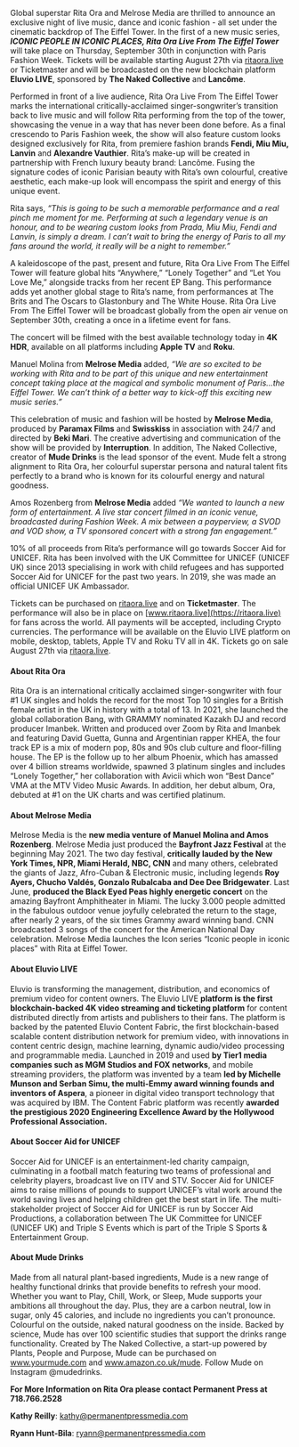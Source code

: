 Global superstar Rita Ora and Melrose Media are thrilled to announce an exclusive night of live music, dance and iconic fashion - all set under the cinematic backdrop of The Eiffel Tower. In the first of a new music series, _**ICONIC PEOPLE IN ICONIC PLACES, Rita Ora Live From The Eiffel Tower**_ will take place on Thursday, September 30th in conjunction with Paris Fashion Week. Tickets will be available starting August 27th via [ritaora.live](https://ritaora.live) or Ticketmaster and will be broadcasted on the new blockchain platform **Eluvio LIVE**, sponsored by **The Naked Collective** and **Lancôme**.

Performed in front of a live audience, Rita Ora Live From The Eiffel Tower marks the international critically-acclaimed singer-songwriter’s transition back to live music and will follow Rita performing from the top of the tower, showcasing the venue in a way that has never been done before. As a final crescendo to Paris Fashion week, the show will also feature custom looks designed exclusively for Rita, from premiere fashion brands **Fendi, Miu Miu, Lanvin** and **Alexandre Vauthier**. Rita’s make-up will be created in partnership with French luxury beauty brand: Lancôme. Fusing the signature codes of iconic Parisian beauty with Rita’s own colourful, creative aesthetic, each make-up look will encompass the spirit and energy of this unique event.

Rita says, _“This is going to be such a memorable performance and a real pinch me moment for me. Performing at such a legendary venue is an honour, and to be wearing custom looks from Prada, Miu Miu, Fendi and Lanvin, is simply a dream. I can’t wait to bring the energy of Paris to all my fans around the world, it really will be a night to remember.”_

A kaleidoscope of the past, present and future, Rita Ora Live From The Eiffel Tower will feature global hits “Anywhere,” “Lonely Together” and “Let You Love Me,” alongside tracks from her recent EP Bang. This performance adds yet another global stage to Rita’s name, from performances at The Brits and The Oscars to Glastonbury and The White House. Rita Ora Live From The Eiffel Tower will be broadcast globally from the open air venue on September 30th, creating a once in a lifetime event for fans.

The concert will be filmed with the best available technology today in **4K HDR**, available on all platforms including **Apple TV** and **Roku**.

Manuel Molina from **Melrose Media** added, _“We are so excited to be working with Rita and to be part of this unique and new entertainment concept taking place at the magical and symbolic monument of Paris...the Eiffel Tower. We can’t think of a better way to kick-off this exciting new music series.”_

 This celebration of music and fashion will be hosted by **Melrose Media**, produced by **Paramax Films** and **Swisskiss** in association with 24/7 and directed by **Beki Mari**. The creative advertising and communication of the show will be provided by **Interruption**. In addition, The Naked Collective, creator of **Mude Drinks** is the lead sponsor of the event. Mude felt a strong alignment to Rita Ora, her colourful superstar persona and natural talent fits perfectly to a brand who is known for its colourful energy and natural goodness.
 
Amos Rozenberg from **Melrose Media** added _“We wanted to launch a new form of entertainment. A live star concert filmed in an iconic venue, broadcasted during Fashion Week. A mix between a payperview, a SVOD and VOD show, a TV sponsored concert with a strong fan engagement.”_

10% of all proceeds from Rita’s performance will go towards Soccer Aid for UNICEF. Rita has been involved with the UK Committee for UNICEF (UNICEF UK) since 2013 specialising in work with child refugees and has supported Soccer Aid for UNICEF for the past two years. In 2019, she was made an official UNICEF UK Ambassador.

Tickets can be purchased on [ritaora.live](https://ritaora.live) and on **Ticketmaster**. The performance will also be in place on [www.ritaora.live](https://ritaora.live) for fans across the world. All payments will be accepted, including Crypto currencies. The performance will be available on the Eluvio LIVE platform on mobile, desktop, tablets, Apple TV and Roku TV all in 4K. Tickets go on sale August 27th via [ritaora.live](https://ritaora.live).
   
#### About Rita Ora
Rita Ora is an international critically acclaimed singer-songwriter with four #1 UK singles and holds the record for the most Top 10 singles for a British female artist in the UK in history with a total of 13. In 2021, she launched the global collaboration Bang, with GRAMMY nominated Kazakh DJ and record producer Imanbek. Written and produced over Zoom by Rita and Imanbek and featuring David Guetta, Gunna and Argentinian rapper KHEA, the four track EP is a mix of modern pop, 80s and 90s club culture and floor-filling house. The EP is the follow up to her album Phoenix, which has amassed over 4 billion streams worldwide, spawned 3 platinum singles and includes “Lonely Together,” her collaboration with Avicii which won “Best Dance” VMA at the MTV Video Music Awards. In addition, her debut album, Ora, debuted at #1 on the UK charts and was certified platinum.

#### About Melrose Media
Melrose Media is the **new media venture of Manuel Molina and Amos Rozenberg**. Melrose Media just produced the **Bayfront Jazz Festival** at the beginning May 2021. The two day festival, **critically lauded by the New York Times, NPR, Miami Herald, NBC, CNN** and many others, celebrated the giants of Jazz, Afro-Cuban & Electronic music, including legends **Roy Ayers, Chucho Valdés, Gonzalo Rubalcaba and Dee Dee Bridgewater**. Last June, **produced the Black Eyed Peas highly energetic concert** on the amazing Bayfront Amphitheater in Miami. The lucky 3.000 people admitted in the fabulous outdoor venue joyfully celebrated the return to the stage, after nearly 2 years, of the six times Grammy award winning band. CNN broadcasted 3 songs of the concert for the American National Day celebration. Melrose Media launches the Icon series “Iconic people in iconic places” with Rita at Eiffel Tower.

#### About Eluvio LIVE
Eluvio is transforming the management, distribution, and economics of premium video for content owners. The Eluvio LIVE **platform is the first blockchain-backed 4K video streaming and ticketing platform** for content distributed directly from artists and publishers to their fans. The platform is backed by the patented Eluvio Content Fabric, the first blockchain-based scalable content distribution network for premium video, with innovations in content centric design, machine learning, dynamic audio/video processing and programmable media. Launched in 2019 and used **by Tier1 media companies such as MGM Studios and FOX networks**, and mobile streaming providers, the platform was invented by a team **led by Michelle Munson and Serban Simu, the multi-Emmy award winning founds and inventors of Aspera**, a pioneer in digital video transport technology that was acquired by IBM. The Content Fabric platform was recently **awarded the prestigious 2020 Engineering Excellence Award by the Hollywood Professional Association.**

#### About Soccer Aid for UNICEF
Soccer Aid for UNICEF is an entertainment-led charity campaign, culminating in a football match featuring two teams of professional and celebrity players, broadcast live on ITV and STV. Soccer Aid for UNICEF aims to raise millions of pounds to support UNICEF’s vital work around the world saving lives and helping children get the best start in life. The multi-stakeholder project of Soccer Aid for UNICEF is run by Soccer Aid Productions, a collaboration between The UK Committee for UNICEF (UNICEF UK) and Triple S Events which is part of the Triple S Sports & Entertainment Group.

#### About Mude Drinks
Made from all natural plant-based ingredients, Mude is a new range of healthy functional drinks that provide benefits to refresh your mood. Whether you want to Play, Chill, Work, or Sleep, Mude supports your ambitions all throughout the day. Plus, they are a carbon neutral, low in sugar, only 45 calories, and include no ingredients you can’t pronounce. Colourful on the outside, naked natural goodness on the inside. Backed by science, Mude has over 100 scientific studies that support the drinks range functionality. Created by The Naked Collective, a start-up powered by Plants, People and Purpose, Mude can be purchased on www.yourmude.com and www.amazon.co.uk/mude. Follow Mude on Instagram @mudedrinks.

**For More Information on Rita Ora please contact Permanent Press at 718.766.2528** 

**Kathy Reilly**: [kathy@permanentpressmedia.com](mailto:kathy@permanentpressmedia.com)

**Ryann Hunt-Bila**: [ryann@permanentpressmedia.com](mailto:ryann@permanentpressmedia.com)
